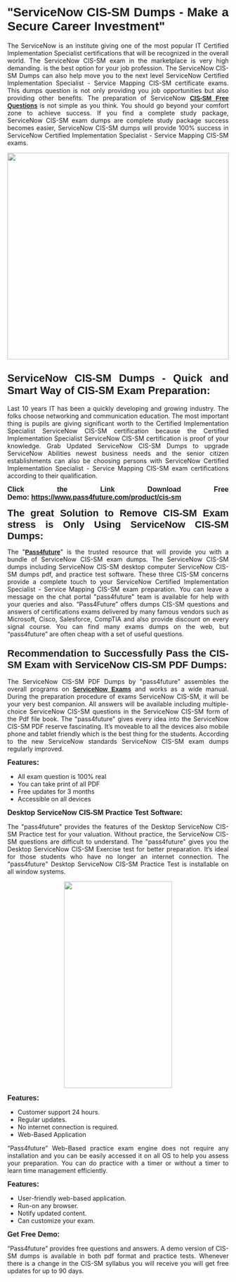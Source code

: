 
<h1 style="text-align: justify;"><span style="font-family:Tahoma,Geneva,sans-serif;"><strong>"ServiceNow CIS-SM Dumps - Make a Secure Career Investment"</strong></span></h1>

<p style="text-align: justify;">The ServiceNow is an institute giving one of the most popular IT Certified Implementation Specialist certifications that will be recognized in the overall world. The ServiceNow CIS-SM exam in the marketplace is very high demanding. is the best option for your job profession. The ServiceNow CIS-SM Dumps can also help move you to the next level ServiceNow Certified Implementation Specialist - Service Mapping CIS-SM certificate exams. This dumps question is not only providing you job opportunities but also providing other benefits. The preparation of ServiceNow <span style="font-family:Tahoma,Geneva,sans-serif;"><strong><a href="https://www.pass4future.com/questions/servicenow/cis-sm">CIS-SM Free Questions</a></strong></span> is not simple as you think. You should go beyond your comfort zone to achieve success. If you find a complete study package, ServiceNow CIS-SM exam dumps are complete study package success becomes easier, ServiceNow CIS-SM dumps will provide 100% success in ServiceNow Certified Implementation Specialist - Service Mapping CIS-SM exams.</p>

<p style="text-align: justify;"><a href="https://www.pass4future.com/product/cis-sm"><img alt="" src="https://lh3.googleusercontent.com/pw/AM-JKLVhEO4I138wJzOepD3laGU-R1M7eT-OTYdow6pCESip26lSeaxxzS9BVWUKuzj1e3L_MoxCfVgBEvV8ODwl1LGzlZbt6HJm3NXXplPwnYiBfuYM_eQCcVVRMaAwHdsl3AhHOZS-up7mzwmd4i4EpEGq=w1112-h625-no?authuser=0" style="width: 100%; height: 470px;" /></a></p>

<h2 style="text-align: justify;"><span style="font-size:24px;"><strong><span style="font-family:Tahoma,Geneva,sans-serif;">ServiceNow CIS-SM Dumps - Quick and Smart Way of CIS-SM Exam Preparation:</span></strong></span></h2>

<p style="text-align: justify;">Last 10 years IT has been a quickly developing and growing industry. The folks choose networking and communication education. The most important thing is pupils are giving significant worth to the Certified Implementation Specialist ServiceNow CIS-SM certification because the Certified Implementation Specialist ServiceNow CIS-SM certification is proof of your knowledge. Grab Updated ServiceNow CIS-SM Dumps to upgrade ServiceNow Abilities newest business needs and the senior citizen establishments can also be choosing persons with ServiceNow Certified Implementation Specialist - Service Mapping CIS-SM exam certifications according to their qualification.</p>

<p style="text-align: justify;"><strong><span style="font-family:Lucida Sans Unicode,Lucida Grande,sans-serif;"><span style="font-size:16px;">Click the Link Download Free Demo: <a href="https://www.pass4future.com/product/cis-sm">https://www.pass4future.com/product/cis-sm</a></span></span></strong></p>

<p style="text-align: justify;"><strong><span style="font-size:22px;"><span style="font-family:Tahoma,Geneva,sans-serif;">The great Solution to Remove CIS-SM Exam stress is Only Using ServiceNow CIS-SM Dumps:</span></span></strong></p>

<p style="text-align: justify;">The "<span style="font-family:Lucida Sans Unicode,Lucida Grande,sans-serif;"><a href="https://www.pass4future.com/"><strong>Pass4future</strong></a></span>" is the trusted resource that will provide you with a bundle of ServiceNow CIS-SM exam dumps. The ServiceNow CIS-SM dumps including ServiceNow CIS-SM desktop computer ServiceNow CIS-SM dumps pdf, and practice test software. These three CIS-SM concerns provide a complete touch to your ServiceNow Certified Implementation Specialist - Service Mapping CIS-SM exam preparation. You can leave a message on the chat portal "pass4future" team is available for help with your queries and also. “Pass4Future” offers dumps CIS-SM questions and answers of certifications exams delivered by many famous vendors such as Microsoft, Cisco, Salesforce, CompTIA and also provide discount on every signal course. You can find many exams dumps on the web, but “pass4future” are often cheap with a set of useful questions.</p>

<h3 style="text-align: justify;"><span style="font-size:22px;"><strong><span style="font-family:Tahoma,Geneva,sans-serif;">Recommendation to Successfully Pass the CIS-SM Exam with ServiceNow CIS-SM PDF Dumps:</span></strong></span></h3>

<p style="text-align: justify;">The ServiceNow CIS-SM PDF Dumps by "pass4future" assembles the overall programs on <span style="font-family:Lucida Sans Unicode,Lucida Grande,sans-serif;"><strong><a href="https://www.pass4future.com/servicenow">ServiceNow Exams</a></strong></span> and works as a wide manual. During the preparation procedure of exams ServiceNow CIS-SM, it will be your very best companion. All answers will be available including multiple-choice ServiceNow CIS-SM questions in the ServiceNow CIS-SM form of the Pdf file book. The "pass4future" gives every idea into the ServiceNow CIS-SM PDF reserve fascinating. It’s moveable to all the devices also mobile phone and tablet friendly which is the best thing for the students. According to the new ServiceNow standards ServiceNow CIS-SM exam dumps regularly improved.</p>

<p style="text-align: justify;"><span style="font-family:Lucida Sans Unicode,Lucida Grande,sans-serif;"><span style="font-size:16px;"><strong>Features:</strong></span></span></p>

<ul>
	<li style="text-align: justify;">All exam question is 100% real</li>
	<li style="text-align: justify;">You can take print of all PDF</li>
	<li style="text-align: justify;">Free updates for 3 months </li>
	<li style="text-align: justify;">Accessible on all devices</li>
</ul>

<p style="text-align: justify;"><span style="font-family:Tahoma,Geneva,sans-serif;"><span style="font-size:16px;"><strong>Desktop ServiceNow CIS-SM Practice Test Software:</strong></span></span></p>

<p style="text-align: justify;">The "pass4future" provides the features of the Desktop ServiceNow CIS-SM Practice test for your valuation. Without practice, the ServiceNow CIS-SM questions are difficult to understand. The "pass4future" gives you the Desktop ServiceNow CIS-SM Exercise test for better preparation. It’s ideal for those students who have no longer an internet connection. The "pass4future" Desktop ServiceNow CIS-SM Practice Test is installable on all window systems.</p>

<p style="text-align: center;"><a href="https://www.pass4future.com/product/cis-sm"><img alt="" src="https://lh3.googleusercontent.com/pw/AM-JKLV3yUm3jiqqIo1xIsj1VJ_UeysYexQY-pRYO0rIFl3vg11QZioN-gzffpw2AfKqFynWuvoXOreWrWS0swpr4xmOSWfwII2jvatteuqrfxiWGFBSHPiZUCoi33jqeymK5dmu-0enyX6tayRCAMHw05jv=s625-no?authuser=0" style="width: 70%; height: 470px;" /></a></p>

<p style="text-align: justify;"><span style="font-size:16px;"><span style="font-family:Lucida Sans Unicode,Lucida Grande,sans-serif;"><strong>Features:</strong></span></span></p>

<ul>
	<li style="text-align: justify;">Customer support 24 hours. </li>
	<li style="text-align: justify;">Regular updates. </li>
	<li style="text-align: justify;">No internet connection is required.</li>
	<li style="text-align: justify;">Web-Based Application</li>
</ul>

<p style="text-align: justify;">“Pass4future” Web-Based practice exam engine does not require any installation and you can be easily accessed it on all OS to help you assess your preparation. You can do practice with a timer or without a timer to learn time management efficiently.</p>

<p style="text-align: justify;"><strong><span style="font-size:16px;"><span style="font-family:Lucida Sans Unicode,Lucida Grande,sans-serif;">Features:</span></span></strong></p>

<ul>
	<li style="text-align: justify;">User-friendly web-based application.</li>
	<li style="text-align: justify;">Run-on any browser. </li>
	<li style="text-align: justify;">Notify updated content.</li>
	<li style="text-align: justify;">Can customize your exam.</li>
</ul>

<p style="text-align: justify;"><span style="font-size:16px;"><span style="font-family:Lucida Sans Unicode,Lucida Grande,sans-serif;"><strong>Get Free Demo:</strong></span></span></p>

<p style="text-align: justify;">“Pass4future” provides free questions and answers. A demo version of CIS-SM dumps is available in both pdf format and practice tests. Whenever there is a change in the CIS-SM syllabus you will receive you will get free updates for up to 90 days. </p>
